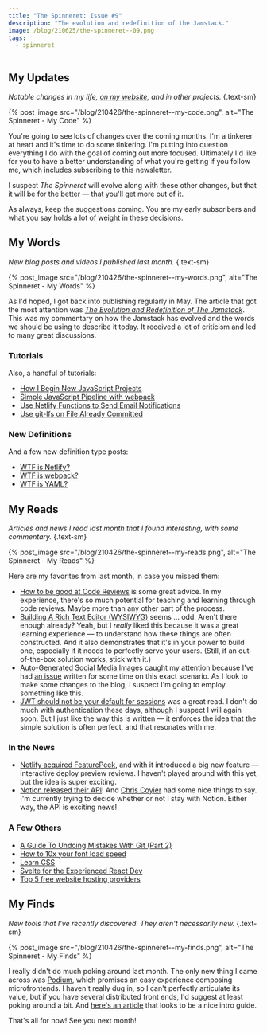 ```yaml
---
title: "The Spinneret: Issue #9"
description: "The evolution and redefinition of the Jamstack."
image: /blog/210625/the-spinneret--09.png
tags:
  - spinneret
---
```


## My Updates

_Notable changes in my life, [on my website](https://github.com/seancdavis/seancdavis-com), and in other projects._ {.text-sm}

{% post_image
    src="/blog/210426/the-spinneret--my-code.png",
    alt="The Spinneret - My Code" %}

You're going to see lots of changes over the coming months. I'm a tinkerer at heart and it's time to do some tinkering. I'm putting into question everything I do with the goal of coming out more focused. Ultimately I'd like for you to have a better understanding of what you're getting if you follow me, which includes subscribing to this newsletter.

I suspect _The Spinneret_ will evolve along with these other changes, but that it will be for the better — that you'll get more out of it.

As always, keep the suggestions coming. You are my early subscribers and what you say holds a lot of weight in these decisions.

## My Words

_New blog posts and videos I published last month._ {.text-sm}

{% post_image
    src="/blog/210426/the-spinneret--my-words.png",
    alt="The Spinneret - My Words" %}

As I'd hoped, I got back into publishing regularly in May. The article that got the most attention was [_The Evolution and Redefinition of The Jamstack_](https://www.seancdavis.com/blog/jamstack-evolution-and-redefinition/). This was my commentary on how the Jamstack has evolved and the words we should be using to describe it today. It received a lot of criticism and led to many great discussions.

### Tutorials

Also, a handful of tutorials:

- [How I Begin New JavaScript Projects](https://www.seancdavis.com/blog/new-javascript-project-setup/)
- [Simple JavaScript Pipeline with webpack](https://www.seancdavis.com/blog/javascript-webpack-build-pipeline/)
- [Use Netlify Functions to Send Email Notifications](https://www.seancdavis.com/blog/netlify-functions-email-notifications/)
- [Use git-lfs on File Already Committed](https://www.seancdavis.com/blog/git-lfs-track-files-alread-committed/)

### New Definitions

And a few new definition type posts:

- [WTF is Netlify?](https://www.seancdavis.com/blog/wtf-is-netlify/)
- [WTF is webpack?](https://www.seancdavis.com/blog/wtf-is-webpack/)
- [WTF is YAML?](https://www.seancdavis.com/blog/wtf-is-yaml/)

## My Reads

_Articles and news I read last month that I found interesting, with some commentary._ {.text-sm}

{% post_image
    src="/blog/210426/the-spinneret--my-reads.png",
    alt="The Spinneret - My Reads" %}

Here are my favorites from last month, in case you missed them:

- [How to be good at Code Reviews](https://dev.to/pavel_polivka/how-to-be-good-at-code-reviews-2lpl) is some great advice. In my experience, there's so much potential for teaching and learning through code reviews. Maybe more than any other part of the process.
- [Building A Rich Text Editor (WYSIWYG)](https://www.smashingmagazine.com/2021/05/building-wysiwyg-editor-javascript-slatejs/) seems ... odd. Aren't there enough already? Yeah, but I _really_ liked this because it was a great learning experience — to understand how these things are often constructed. And it also demonstrates that it's in your power to build one, especially if it needs to perfectly serve your users. (Still, if an out-of-the-box solution works, stick with it.)
- [Auto-Generated Social Media Images](https://css-tricks.com/auto-generated-social-media-images/) caught my attention because I've had [an issue](https://github.com/seancdavis/seancdavis-com/issues/155) written for some time on this exact scenario. As I look to make some changes to the blog, I suspect I'm going to employ something like this.
- [JWT should not be your default for sessions](https://evertpot.com/jwt-is-a-bad-default/) was a great read. I don't do much with authentication these days, although I suspect I will again soon. But I just like the way this is written — it enforces the idea that the simple solution is often perfect, and that resonates with me.

### In the News

- [Netlify acquired FeaturePeek](https://www.netlify.com/blog/2021/05/19/next-generation-deploy-previews-plus-netlify-acquires-featurepeek/), and with it introduced a big new feature — interactive deploy preview reviews. I haven't played around with this yet, but the idea is super exciting.
- [Notion released their API](https://developers.notion.com/)! And [Chris Coyier](https://css-tricks.com/notion-api/) had some nice things to say. I'm currently trying to decide whether or not I stay with Notion. Either way, the API is exciting news!

### A Few Others

- [A Guide To Undoing Mistakes With Git (Part 2)](https://www.smashingmagazine.com/2021/05/undoing-mistakes-git-part2/)
- [How to 10x your font load speed](https://fullstackfalcon.com/how-to-10x-your-font-load-speed)
- [Learn CSS](https://web.dev/learn/css/)
- [Svelte for the Experienced React Dev](https://css-tricks.com/svelte-for-the-experienced-react-dev/)
- [Top 5 free website hosting providers](https://blog.albasfaisal.com/top-5-free-website-hosting-providers)

## My Finds

_New tools that I've recently discovered. They aren't necessarily new._ {.text-sm}

{% post_image
    src="/blog/210426/the-spinneret--my-finds.png",
    alt="The Spinneret - My Finds" %}

I really didn't do much poking around last month. The only new thing I came across was [Podium](https://podium-lib.io/), which promises an easy experience composing microfrontends. I haven't really dug in, so I can't perfectly articulate its value, but if you have several distributed front ends, I'd suggest at least poking around a bit. And [here's an article](https://javascript.plainenglish.io/micro-frontends-with-podium-e772abda9fe) that looks to be a nice intro guide.

That's all for now! See you next month!
